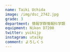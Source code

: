 ```yaml
---
name: Taiki Uchida
image: /img/dsc_2742.jpg
grade: 3
department: 情報学群情報科学類
equipment: Nikon D7200
twitter: yuikijp
instagram: utaiky
comment: よろしくぅ
---
```

